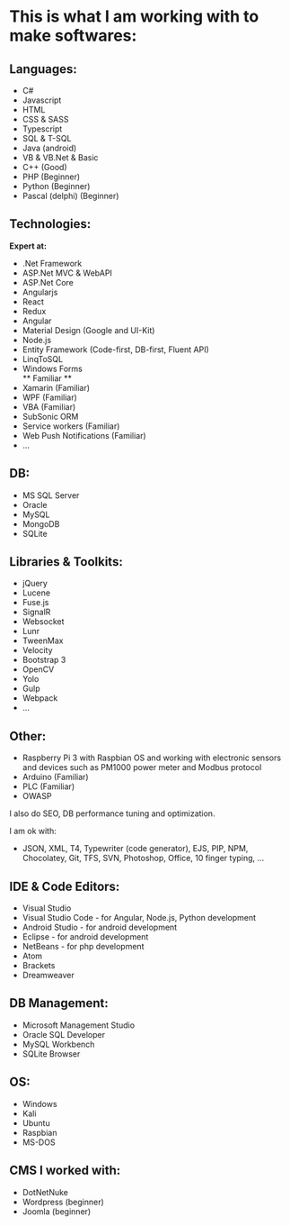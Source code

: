 # This is what I am working with to make softwares:  
## Languages:
- C#
- Javascript
- HTML
- CSS & SASS
- Typescript
- SQL & T-SQL
- Java (android)
- VB & VB.Net & Basic
- C++ (Good)
- PHP (Beginner)
- Python (Beginner)
- Pascal (delphi) (Beginner)

## Technologies:
**Expert at:**
- .Net Framework
- ASP.Net MVC & WebAPI
- ASP.Net Core
- Angularjs
- React
- Redux
- Angular
- Material Design (Google and UI-Kit)
- Node.js
- Entity Framework (Code-first, DB-first, Fluent API)
- LinqToSQL
- Windows Forms  
** Familiar **
- Xamarin (Familiar)
- WPF (Familiar)
- VBA (Familiar)
- SubSonic ORM
- Service workers (Familiar)
- Web Push Notifications (Familiar)
- ...

## DB:
- MS SQL Server
- Oracle
- MySQL
- MongoDB
- SQLite

## Libraries & Toolkits:
- jQuery
- Lucene
- Fuse.js
- SignalR
- Websocket
- Lunr
- TweenMax
- Velocity
- Bootstrap 3
- OpenCV
- Yolo
- Gulp
- Webpack 
- ...

## Other:
- Raspberry Pi 3 with Raspbian OS and working with electronic sensors and devices such as PM1000 power meter and Modbus protocol
- Arduino (Familiar)
- PLC (Familiar)
- OWASP  

I also do SEO, DB performance tuning and optimization.  

I am ok with:  
- JSON, XML, T4, Typewriter (code generator), EJS, PIP, NPM, Chocolatey, Git, TFS, SVN, Photoshop, Office, 10 finger typing, ...

## IDE & Code Editors:
- Visual Studio
- Visual Studio Code - for Angular, Node.js, Python development
- Android Studio - for android development
- Eclipse - for android development
- NetBeans - for php development
- Atom
- Brackets
- Dreamweaver

## DB Management:
- Microsoft Management Studio
- Oracle SQL Developer
- MySQL Workbench
- SQLite Browser

## OS:
- Windows
- Kali
- Ubuntu
- Raspbian
- MS-DOS

## CMS I worked with:  
- DotNetNuke
- Wordpress (beginner)
- Joomla (beginner)
